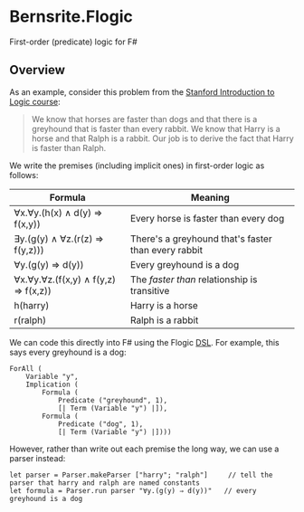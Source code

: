 # Bernsrite.Flogic
First-order (predicate) logic for F#

## Overview
 
As an example, consider this problem from the [Stanford Introduction to Logic course](http://intrologic.stanford.edu/public/section.php?section=section_08_06):

> We know that horses are faster than dogs and that there is a greyhound that is faster than every rabbit. We know that Harry is a horse and that Ralph is a rabbit. Our job is to derive the fact that Harry is faster than Ralph.

We write the premises (including implicit ones) in first-order logic as follows:

| Formula                                  | Meaning                                             |
| -----------------------------------------|-----------------------------------------------------|
| ∀x.∀y.(h(x) ∧ d(y) ⇒ f(x,y))         | Every horse is faster than every dog                |
| ∃y.(g(y) ∧ ∀z.(r(z) ⇒ f(y,z)))       | There's a greyhound that's faster than every rabbit |
| ∀y.(g(y) ⇒ d(y))                       | Every greyhound is a dog                            |
| ∀x.∀y.∀z.(f(x,y) ∧ f(y,z) ⇒ f(x,z)) | The *faster than* relationship is transitive        |
| h(harry)                                 | Harry is a horse                                    |
| r(ralph)                                 | Ralph is a rabbit                                   |

We can code this directly into F# using the Flogic [DSL](https://en.wikipedia.org/wiki/Domain-specific_language). For example, this says every greyhound is a dog:

```F#
ForAll (
    Variable "y",
    Implication (
        Formula (
            Predicate ("greyhound", 1),
            [| Term (Variable "y") |]),
        Formula (
            Predicate ("dog", 1),
            [| Term (Variable "y") |])))
```

However, rather than write out each premise the long way, we can use a parser instead:

```F#
let parser = Parser.makeParser ["harry"; "ralph"]     // tell the parser that harry and ralph are named constants
let formula = Parser.run parser "∀y.(g(y) ⇒ d(y))"   // every greyhound is a dog
```
